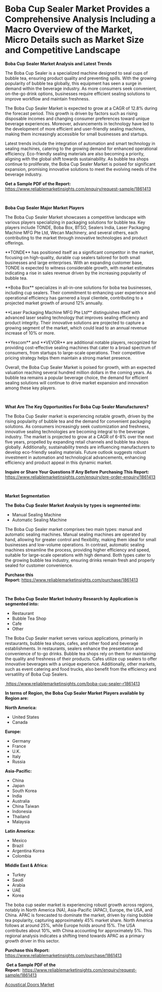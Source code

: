 <p><h1>Boba Cup Sealer Market Provides a Comprehensive Analysis Including a Macro Overview of the Market, Micro Details such as Market Size and Competitive Landscape</h1></p><p><strong>Boba Cup Sealer Market Analysis and Latest Trends</strong></p>
<p><p>The Boba Cup Sealer is a specialized machine designed to seal cups of bubble tea, ensuring product quality and preventing spills. With the growing popularity of bubble tea globally, this equipment has seen a surge in demand within the beverage industry. As more consumers seek convenient, on-the-go drink options, businesses require efficient sealing solutions to improve workflow and maintain freshness.</p><p>The Boba Cup Sealer Market is expected to grow at a CAGR of 12.8% during the forecast period. This growth is driven by factors such as rising disposable incomes and changing consumer preferences toward unique beverage experiences. Moreover, advancements in technology have led to the development of more efficient and user-friendly sealing machines, making them increasingly accessible for small businesses and startups.</p><p>Latest trends include the integration of automation and smart technology in sealing machines, catering to the growing demand for enhanced operational efficiency. Eco-friendly sealing materials are also becoming a priority, aligning with the global shift towards sustainability. As bubble tea shops continue to proliferate, the Boba Cup Sealer Market is poised for significant expansion, promising innovative solutions to meet the evolving needs of the beverage industry.</p></p>
<p><strong>Get a Sample PDF of the Report:&nbsp;</strong> <a href="https://www.reliablemarketinsights.com/enquiry/request-sample/1861413?utm_campaign=3038&utm_medium=2&utm_source=Github&utm_content=ia&utm_term=11042025&utm_id=boba-cup-sealer">https://www.reliablemarketinsights.com/enquiry/request-sample/1861413</a></p>
<p>&nbsp;</p>
<p><strong>Boba Cup Sealer Major Market Players</strong></p>
<p><p>The Boba Cup Sealer Market showcases a competitive landscape with various players specializing in packaging solutions for bubble tea. Key players include TONDE, Boba Box, BTSO, Sealers India, Laser Packaging Machine MFG Pte Ltd, Wecan Machinery, and several others, each contributing to the market through innovative technologies and product offerings.</p><p>**TONDE** has positioned itself as a significant competitor in the market, focusing on high-quality, durable cup sealers tailored for both small businesses and large enterprises. With an expanding customer base, TONDE is expected to witness considerable growth, with market estimates indicating a rise in sales revenue driven by the increasing popularity of bubble tea.</p><p>**Boba Box** specializes in all-in-one solutions for boba tea businesses, including cup sealers. Their commitment to enhancing user experience and operational efficiency has garnered a loyal clientele, contributing to a projected market growth of around 12% annually.</p><p>**Laser Packaging Machine MFG Pte Ltd** distinguishes itself with advanced laser sealing technology that improves sealing efficiency and product integrity. Their innovative solutions are projected to capture a growing segment of the market, which could lead to an annual revenue increase of 10% or more.</p><p>**Yescom** and **VEVOR** are additional notable players, recognized for providing cost-effective sealing machines that cater to a broad spectrum of consumers, from startups to large-scale operations. Their competitive pricing strategy helps them maintain a strong market presence.</p><p>Overall, the Boba Cup Sealer Market is poised for growth, with an expected valuation reaching several hundred million dollars in the coming years. As bubble tea remains a popular beverage choice, the demand for efficient sealing solutions will continue to drive market expansion and innovation among these key players.</p></p>
<p>&nbsp;</p>
<p><strong>What Are The Key Opportunities For Boba Cup Sealer Manufacturers?</strong></p>
<p><p>The Boba Cup Sealer market is experiencing notable growth, driven by the rising popularity of bubble tea and the demand for convenient packaging solutions. As consumers increasingly seek customization and freshness, innovative sealing technologies are becoming integral to the beverage industry. The market is projected to grow at a CAGR of 6-8% over the next five years, propelled by expanding retail channels and bubble tea shops globally. Additionally, sustainability trends are influencing manufacturers to develop eco-friendly sealing materials. Future outlook suggests robust investment in automation and technological advancements, enhancing efficiency and product appeal in this dynamic market.</p></p>
<p><strong>Inquire or Share Your Questions If Any Before Purchasing This Report:</strong> <a href="https://www.reliablemarketinsights.com/enquiry/pre-order-enquiry/1861413?utm_campaign=3038&utm_medium=2&utm_source=Github&utm_content=ia&utm_term=11042025&utm_id=boba-cup-sealer">https://www.reliablemarketinsights.com/enquiry/pre-order-enquiry/1861413</a></p>
<p>&nbsp;</p>
<p><strong>Market Segmentation</strong></p>
<p><strong>The Boba Cup Sealer Market Analysis by types is segmented into:</strong></p>
<p><ul><li>Manual Sealing Machine</li><li>Automatic Sealing Machine</li></ul></p>
<p><p>The Boba Cup Sealer market comprises two main types: manual and automatic sealing machines. Manual sealing machines are operated by hand, allowing for greater control and flexibility, making them ideal for small businesses and low-volume operations. In contrast, automatic sealing machines streamline the process, providing higher efficiency and speed, suitable for large-scale operations with high demand. Both types cater to the growing bubble tea industry, ensuring drinks remain fresh and properly sealed for customer convenience.</p></p>
<p><strong>Purchase this Report:&nbsp;</strong><a href="https://www.reliablemarketinsights.com/purchase/1861413?utm_campaign=3038&utm_medium=2&utm_source=Github&utm_content=ia&utm_term=11042025&utm_id=boba-cup-sealer">https://www.reliablemarketinsights.com/purchase/1861413</a></p>
<p>&nbsp;</p>
<p><strong>The Boba Cup Sealer Market Industry Research by Application is segmented into:</strong></p>
<p><ul><li>Restaurant</li><li>Bubble Tea Shop</li><li>Cafe</li><li>Other</li></ul></p>
<p><p>The Boba Cup Sealer market serves various applications, primarily in restaurants, bubble tea shops, cafes, and other food and beverage establishments. In restaurants, sealers enhance the presentation and convenience of to-go drinks. Bubble tea shops rely on them for maintaining the quality and freshness of their products. Cafes utilize cup sealers to offer innovative beverages with a unique experience. Additionally, other markets, such as event catering and food trucks, also benefit from the efficiency and versatility of Boba Cup Sealers.</p></p>
<p><a href="https://www.reliablemarketinsights.com/boba-cup-sealer-r1861413?utm_campaign=3038&utm_medium=2&utm_source=Github&utm_content=ia&utm_term=11042025&utm_id=boba-cup-sealer">&nbsp;https://www.reliablemarketinsights.com/boba-cup-sealer-r1861413</a></p>
<p><strong>In terms of Region, the Boba Cup Sealer Market Players available by Region are:</strong></p>
<p>
    <p> <strong> North America: </strong>
        <ul>
            <li>United States</li>
            <li>Canada</li>
        </ul>
        </p> 
    <p> <strong> Europe: </strong>
        <ul>
            <li>Germany</li>
            <li>France</li>
            <li>U.K.</li>
            <li>Italy</li>
            <li>Russia</li>
        </ul>
        </p> 
    <p> <strong> Asia-Pacific: </strong>
        <ul>
            <li>China</li>
            <li>Japan</li>
            <li>South Korea</li>
            <li>India</li>
            <li>Australia</li>
            <li>China Taiwan</li>
            <li>Indonesia</li>
            <li>Thailand</li>
            <li>Malaysia</li>
        </ul>
        </p> 
    <p> <strong> Latin America: </strong>
        <ul>
            <li>Mexico</li>
            <li>Brazil</li>
            <li>Argentina Korea</li>
            <li>Colombia</li>
        </ul>
        </p> 
    <p> <strong> Middle East & Africa: </strong>
        <ul>
            <li>Turkey</li>
            <li>Saudi</li>
            <li>Arabia</li>
            <li>UAE</li>
            <li>Korea</li>
        </ul>
    </p>
    </p>
<p><p>The boba cup sealer market is experiencing robust growth across regions, notably in North America (NA), Asia-Pacific (APAC), Europe, the USA, and China. APAC is forecasted to dominate the market, driven by rising bubble tea popularity, capturing approximately 45% market share. North America follows at around 25%, while Europe holds around 15%. The USA contributes about 10%, with China accounting for approximately 5%. This regional analysis indicates a shifting trend towards APAC as a primary growth driver in this sector.</p></p>
<p><strong>Purchase this Report: </strong><a href="https://www.reliablemarketinsights.com/purchase/1861413?utm_campaign=3038&utm_medium=2&utm_source=Github&utm_content=ia&utm_term=11042025&utm_id=boba-cup-sealer">https://www.reliablemarketinsights.com/purchase/1861413</a></p>
<p>&nbsp;<strong>Get a Sample PDF of the Report:&nbsp;&nbsp;</strong><a href="https://www.reliablemarketinsights.com/enquiry/request-sample/1861413?utm_campaign=3038&utm_medium=2&utm_source=Github&utm_content=ia&utm_term=11042025&utm_id=boba-cup-sealer">https://www.reliablemarketinsights.com/enquiry/request-sample/1861413</a></p>
<p><strong></strong></p>
<p><p><a href="https://github.com/nkomdaumis16/Market-Research-Report-List-1/blob/main/acoustical-doors-market.md?utm_campaign=3038&utm_medium=2&utm_source=Github&utm_content=ia&utm_term=11042025&utm_id=boba-cup-sealer">Acoustical Doors Market</a></p></p>